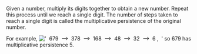 Given a number, multiply its digits together to obtain a new number.
Repeat this process until we reach a single digit. The number of steps
taken to reach a single digit is called the multiplicative persistence
of the original number.

For example,
!['  679  --\>  378  --\>  168  --\>  48  --\>  32  --\>  6 ,  '](../dictionary/equation_images/1570.1..png)
so 679 has multiplicative persistence 5.
